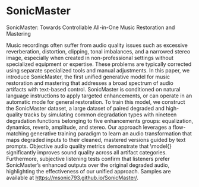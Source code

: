 # SonicMaster
SonicMaster: Towards Controllable All-in-One Music Restoration and Mastering

Music recordings often suffer from audio quality issues such as excessive reverberation, distortion, clipping, tonal imbalances, and a narrowed stereo image, especially when created in non-professional settings without specialized equipment or expertise. These problems are typically corrected using separate specialized tools and manual adjustments. In this paper, we introduce SonicMaster, the first unified generative model for music restoration and mastering that addresses a broad spectrum of audio artifacts with text-based control. SonicMaster is conditioned on natural language instructions to apply targeted enhancements, or can operate in an automatic mode for general restoration.
To train this model, we construct the SonicMaster dataset, a large dataset of paired degraded and high-quality tracks by simulating common degradation types with nineteen degradation functions belonging to five enhancements groups: equalization, dynamics, reverb, amplitude, and stereo.
Our approach leverages a flow-matching generative training paradigm to learn an audio transformation that maps degraded inputs to their cleaned, mastered versions guided by text prompts. Objective audio quality metrics demonstrate that \model{} significantly improves sound quality across all artifact categories. Furthermore, subjective listening tests confirm that listeners prefer SonicMaster’s enhanced outputs over the original degraded audio, highlighting the effectiveness of our unified approach. Samples are available at https://msonic793.github.io/SonicMaster/.
